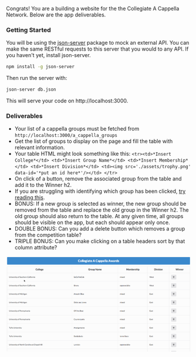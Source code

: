 Congrats! You are a building a website for the the Collegiate A Cappella Network. Below are the app deliverables.

### Getting Started

You will be using the [json-server](https://github.com/typicode/json-server) package to mock an external API. You can make the same RESTful requests to this server that you would to any API. If you haven't yet, install json-server.
```bash
npm install -g json-server
```

Then run the server with:
```bash
json-server db.json
```

This will serve your code on http://localhost:3000.

### Deliverables

- Your list of a cappella groups must be fetched from `http://localhost:3000/a_cappella_groups`
- Get the list of groups to display on the page and fill the table with relevant information.
- Your table HTML might look something like this: `<tr><td>*Insert College*</td> <td>*Insert Group Name*</td> <td>*Insert Membership*</td> <td>*Insert Division*</td> <td><img src='./assets/trophy.png' data-id='*put an id here*'/></td> </tr>`
- On click of a button, remove the associated group from the table and add it to the Winner h2.
- If you are struggling with identifying which group has been clicked, [try reading this](https://developer.mozilla.org/en-US/docs/Learn/HTML/Howto/Use_data_attributes).
- BONUS: If a new group is selected as winner, the new group should be removed from the table and replace the old group in the Winner h2. The old group should also return to the table. At any given time, all groups should be visible on the app, but each should appear only once.
- DOUBLE BONUS: Can you add a delete button which removes a group from the competition table?
- TRIPLE BONUS: Can you make clicking on a table headers sort by that column attribute?

![demo](assets/app.gif)
